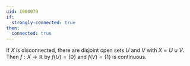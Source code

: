```yaml
---
uid: I000079
if:
  strongly-connected: true
then:
  connected: true
---
```

If $X$ is disconnected, there are disjoint open sets $U$ and $V$ with $X = U \cup V$. Then $f:X \rightarrow \mathbb{R}$ by $f(U) = \{0\}$ and $f(V) = \{1\}$ is continuous.

